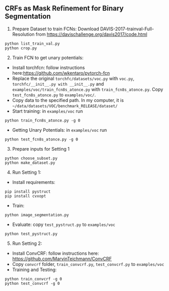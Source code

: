 ## CRFs as Mask Refinement for Binary Segmentation

1. Prepare Dataset to train FCNs:
Download DAVIS-2017-trainval-Full-Resolution from https://davischallenge.org/davis2017/code.html
```
python list_train_val.py
python crop.py
```
2. Train FCN to get unary potentials:
* Install torchfcn: follow instructions here:https://github.com/wkentaro/pytorch-fcn
* Replace the original `torchfc/datasets/voc.py` with `voc.py`, `torchfc/__init__.py with __init__.py` and `examples/voc/train_fcn8s_atonce.py` with `train_fcn8s_atonce.py`. Copy `test_fcn8s_atonce.py` to `examples/voc/`.
* Copy data to the specified path. In my computer, it is `~/data/datasets/VOC/benchmark_RELEASE/dataset/`
* Start training: in `examples/voc` run
```
python train_fcn8s_atonce.py -g 0
```
* Getting Unary Potentials: in `examples/voc` run
```
python test_fcn8s_atonce.py -g 0
```
3. Prepare inputs for Setting 1
```
python choose_subset.py
python make_dataset.py
```
4. Run Setting 1:
* Install requirements:
```
pip install pystruct
pip install cvxopt
```
* Train:
```
python image_segmentation.py
```
* Evaluate: copy `test_pystruct.py` to `examples/voc`
```
python test_pystruct.py
```
5. Run Setting 2:
* Install ConvCRF: follow instructions here: https://github.com/MarvinTeichmann/ConvCRF
* Copy `convcrf` folder, `train_convcrf.py`, `test_convcrf.py` to `examples/voc`
* Training and Testing:
```
python train_convcrf -g 0
python test_convcrf -g 0
```
